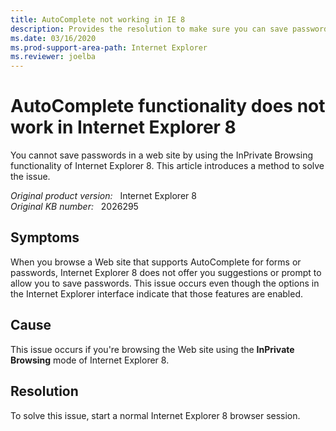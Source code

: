 ```yaml
---
title: AutoComplete not working in IE 8
description: Provides the resolution to make sure you can save passwords in a web site if the AutoComplete feature is enabled in Internet Explorer 8 InPrivate Browsing mode.
ms.date: 03/16/2020
ms.prod-support-area-path: Internet Explorer
ms.reviewer: joelba
---
```

# AutoComplete functionality does not work in Internet Explorer 8

You cannot save passwords in a web site by using the InPrivate Browsing functionality of Internet Explorer 8. This article introduces a method to solve the issue.

_Original product version:_ &nbsp;  Internet Explorer 8  
_Original KB number:_ &nbsp; 2026295

## Symptoms

When you browse a Web site that supports AutoComplete for forms or passwords, Internet Explorer 8 does not offer you suggestions or prompt to allow you to save passwords. This issue occurs even though the options in the Internet Explorer interface indicate that those features are enabled.

## Cause

This issue occurs if you're browsing the Web site using the **InPrivate Browsing** mode of Internet Explorer 8.

## Resolution

To solve this issue, start a normal Internet Explorer 8 browser session.
